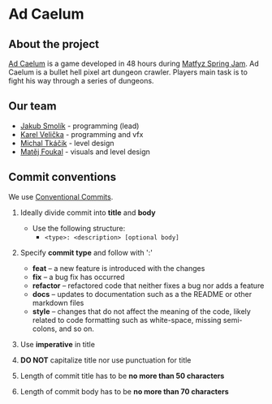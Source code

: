 # Ad Caelum

## About the project
 <a href="https://mirazzle.itch.io/ad-caelum"> Ad Caelum</a> is a game developed in 48 hours during <a href="https://itch.io/jam/spring-game-jam-cuni-mff"> Matfyz Spring Jam</a>. Ad Caelum is a bullet hell pixel art dungeon crawler. Players main task is to fight his way through a series of dungeons. 

## Our team
- <a href="https://github.com/Couleslaw"> Jakub Smolík</a> - programming (lead)
- <a href="https://github.com/spicybutter123">Karel Velička</a> - programming and vfx
- <a href="https://github.com/tucnakomet1">Michal Tkáčik</a> - level design
- <a href="https://github.com/MiraZzle">Matěj Foukal</a> - visuals and level design

## Commit conventions
We use <a href="https://www.freecodecamp.org/news/how-to-write-better-git-commit-messages/"> Conventional Commits</a>.

1. Ideally divide commit into **title** and **body**
    - Use the following structure:
      - ```<type>: <description> [optional body]```
  
2. Specify **commit type** and follow with ':'
    - **feat** – a new feature is introduced with the changes
    - **fix** – a bug fix has occurred
    - **refactor** – refactored code that neither fixes a bug nor adds a feature
    - **docs** – updates to documentation such as a the README or other markdown files
    - **style** – changes that do not affect the meaning of the code, likely related to code formatting such as white-space, missing semi-colons, and so on.
  
3. Use **imperative** in title
4. **DO NOT** capitalize title nor use punctuation for title
5. Length of commit title has to be **no more than 50 characters**
6. Length of commit body has to be **no more than 70 characters**

